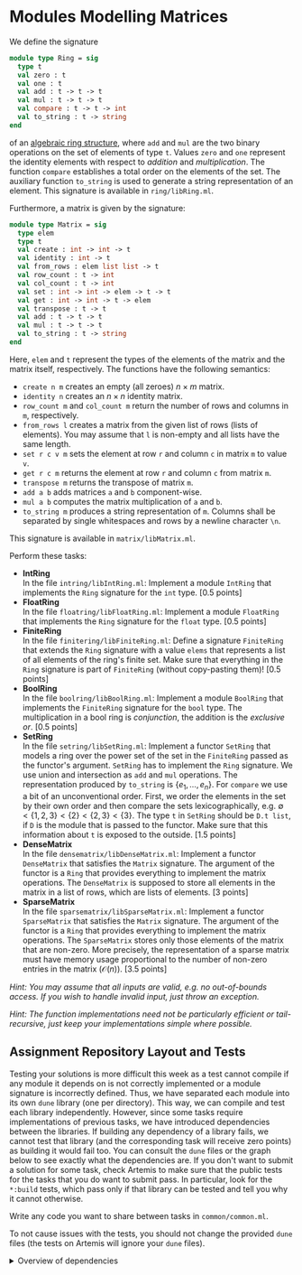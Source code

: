 # Modules Modelling Matrices
We define the signature

```ocaml
module type Ring = sig
  type t
  val zero : t
  val one : t
  val add : t -> t -> t
  val mul : t -> t -> t
  val compare : t -> t -> int
  val to_string : t -> string
end
```

of an [algebraic ring structure](https://en.wikipedia.org/wiki/Ring_(mathematics)), where `add` and `mul` are the two binary operations on the set of elements of type `t`. Values `zero` and `one` represent the identity elements with respect to *addition* and *multiplication*. The function `compare` establishes a total order on the elements of the set. The auxiliary function `to_string` is used to generate a string representation of an element. This signature is available in `ring/libRing.ml`.

Furthermore, a matrix is given by the signature:

```ocaml
module type Matrix = sig
  type elem
  type t
  val create : int -> int -> t
  val identity : int -> t
  val from_rows : elem list list -> t
  val row_count : t -> int
  val col_count : t -> int
  val set : int -> int -> elem -> t -> t
  val get : int -> int -> t -> elem
  val transpose : t -> t
  val add : t -> t -> t
  val mul : t -> t -> t
  val to_string : t -> string
end
```

Here, `elem` and `t` represent the types of the elements of the matrix and the matrix itself, respectively. The functions have the following semantics:

- `create n m` creates an empty (all zeroes) $n\times m$ matrix.
- `identity n` creates an $n\times n$ identity matrix.
- `row_count m` and `col_count m` return the number of rows and columns in `m`, respectively.
- `from_rows l` creates a matrix from the given list of rows (lists of elements). You may assume that `l` is non-empty and all lists have the same length.
- `set r c v m` sets the element at row `r` and column `c` in matrix `m` to value `v`.
- `get r c m` returns the element at row `r` and column `c` from matrix `m`.
- `transpose m` returns the transpose of matrix `m`.
- `add a b` adds matrices `a` and `b` component-wise.
- `mul a b` computes the matrix multiplication of `a` and `b`.
- `to_string m` produces a string representation of `m`. Columns shall be separated by single whitespaces and rows by a newline character `\n`.

This signature is available in `matrix/libMatrix.ml`.

Perform these tasks:

- **IntRing**  
    In the file `intring/libIntRing.ml`: Implement a module `IntRing` that implements the `Ring` signature for the `int` type. [0.5 points]
- **FloatRing**  
    In the file `floatring/libFloatRing.ml`: Implement a module `FloatRing` that implements the `Ring` signature for the `float` type. [0.5 points]
- **FiniteRing**  
    In the file `finitering/libFiniteRing.ml`: Define a signature `FiniteRing` that extends the `Ring` signature with a value `elems` that represents a list of all elements of the ring's finite set. Make sure that everything in the `Ring` signature is part of `FiniteRing` (without copy-pasting them)! [0.5 points]
- **BoolRing**  
    In the file `boolring/libBoolRing.ml`: Implement a module `BoolRing` that implements the `FiniteRing` signature for the `bool` type. The multiplication in a bool ring is *conjunction*, the addition is the *exclusive or*. [0.5 points]
- **SetRing**  
    In the file `setring/libSetRing.ml`: Implement a functor `SetRing` that models a ring over the power set of the set in the `FiniteRing` passed as the functor's argument. `SetRing` has to implement the `Ring` signature. We use union and intersection as `add` and `mul` operations. The representation produced by `to_string` is $\{e_1,\dots,e_n\}$. For `compare` we use a bit of an unconventional order. First, we order the elements in the set by their own order and then compare the sets lexicographically, e.g. $\emptyset<\{1,2,3\}<\{2\}<\{2,3\}<\{3\}$. The type `t` in `SetRing` should be `D.t list`, if `D` is the module that is passed to the functor. Make sure that this information about `t` is exposed to the outside. [1.5 points]
- **DenseMatrix**  
    In the file `densematrix/libDenseMatrix.ml`: Implement a functor `DenseMatrix` that satisfies the `Matrix` signature. The argument of the functor is a `Ring` that provides everything to implement the matrix operations. The `DenseMatrix` is supposed to store all elements in the matrix in a list of rows, which are lists of elements. [3 points]
- **SparseMatrix**  
    In the file `sparsematrix/libSparseMatrix.ml`: Implement a functor `SparseMatrix` that satisfies the `Matrix` signature. The argument of the functor is a `Ring` that provides everything to implement the matrix operations. The `SparseMatrix` stores only those elements of the matrix that are non-zero. More precisely, the representation of a sparse matrix must have memory usage proportional to the number of non-zero entries in the matrix ($\mathcal{O}(n)$). [3.5 points]

*Hint: You may assume that all inputs are valid, e.g. no out-of-bounds access. If you wish to handle invalid input, just throw an exception.*

*Hint: The function implementations need not be particularly efficient or tail-recursive, just keep your implementations simple where possible.*

## Assignment Repository Layout and Tests
Testing your solutions is more difficult this week as a test cannot compile if any module it depends on is not correctly implemented or a module signature is incorrectly defined. Thus, we have separated each module into its own `dune` library (one per directory). This way, we can compile and test each library independently. However, since some tasks require implementations of previous tasks, we have introduced dependencies between the libraries. If building any dependency of a library fails, we cannot test that library (and the corresponding task will receive zero points) as building it would fail too. You can consult the `dune` files or the graph below to see exactly what the dependencies are. If you don't want to submit a solution for some task, check Artemis to make sure that the public tests for the tasks that you do want to submit pass. In particular, look for the `*:build` tests, which pass only if that library can be tested and tell you why it cannot otherwise.

Write any code you want to share between tasks in `common/common.ml`.

To not cause issues with the tests, you should not change the provided `dune` files (the tests on Artemis will ignore your `dune` files).

<details>
    <summary>Overview of dependencies</summary>
    Example: If your implementation of `libFiniteRing` can't compile, then `libBoolRing` and `libSetRing` will not be tested and receive zero points.

    Example: You can reuse any implementations you write in `libMatrix` in `libDenseMatrix` and `libSparseMatrix`, but don't change the `Matrix` signature.

    *Tip: You can generate similar graphs for any dune project by installing dune-deps with opam install dune-deps, then running e.g. `dune-deps | dot -Tpng > deps.png`*
</details>
